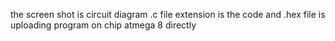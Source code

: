 the screen shot is circuit diagram .c file extension is the code and .hex file is uploading program on chip atmega 8 directly
